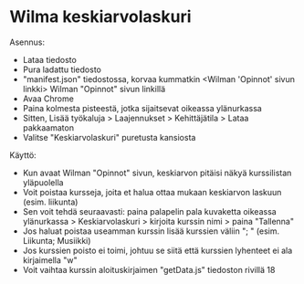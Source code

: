 # Wilma keskiarvolaskuri
 
 Asennus:
 
 - Lataa tiedosto
 - Pura ladattu tiedosto
 - "manifest.json" tiedostossa, korvaa kummatkin <Wilman 'Opinnot' sivun linkki> Wilman "Opinnot" sivun linkillä
 - Avaa Chrome
 - Paina kolmesta pisteestä, jotka sijaitsevat oikeassa ylänurkassa
 - Sitten, Lisää työkaluja > Laajennukset > Kehittäjätila > Lataa pakkaamaton 
 - Valitse "Keskiarvolaskuri" puretusta kansiosta

Käyttö:

- Kun avaat Wilman "Opinnot" sivun, keskiarvon pitäisi näkyä kurssilistan yläpuolella
- Voit poistaa kursseja, joita et halua ottaa mukaan keskiarvon laskuun (esim. liikunta)
- Sen voit tehdä seuraavasti: paina palapelin pala kuvaketta oikeassa ylänurkassa > Keskiarvolaskuri > kirjoita kurssin nimi > paina "Tallenna"
- Jos haluat poistaa useamman kurssin lisää kurssien väliin "; " (esim. Liikunta; Musiikki)
- Jos kurssien poisto ei toimi, johtuu se siitä että kurssien lyhenteet ei ala kirjaimella "w"
- Voit vaihtaa kurssin aloituskirjaimen "getData.js" tiedoston rivillä 18
